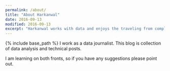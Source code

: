 ```yaml
---
permalink: /about/
title: "About Harkanwal"
date: 2016-09-13
modified: 2016-09-13
excerpt: "Harkanwal works with data and enjoys the traveling from complexity to understanding."
---
```


{% include base_path %}
I work as a data journalist. This blog is collection of data analysis and technical posts.

I am learning on both fronts, so if you have any suggestions please point out.
